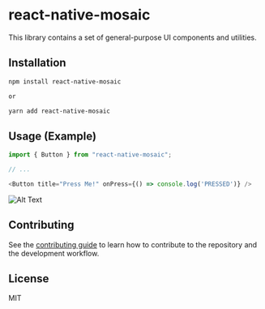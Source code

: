 # react-native-mosaic

This library contains a set of general-purpose UI components and utilities.

## Installation

```sh
npm install react-native-mosaic

or 

yarn add react-native-mosaic
```

## Usage (Example)

```js
import { Button } from "react-native-mosaic";

// ...

<Button title="Press Me!" onPress={() => console.log('PRESSED')} />
```


![Alt Text](https://drive.google.com/uc?export=view&id=1cTWGCpqT0jAK0WzRdFl72_N4y3FOpE1k)


## Contributing

See the [contributing guide](CONTRIBUTING.md) to learn how to contribute to the repository and the development workflow.

## License

MIT
